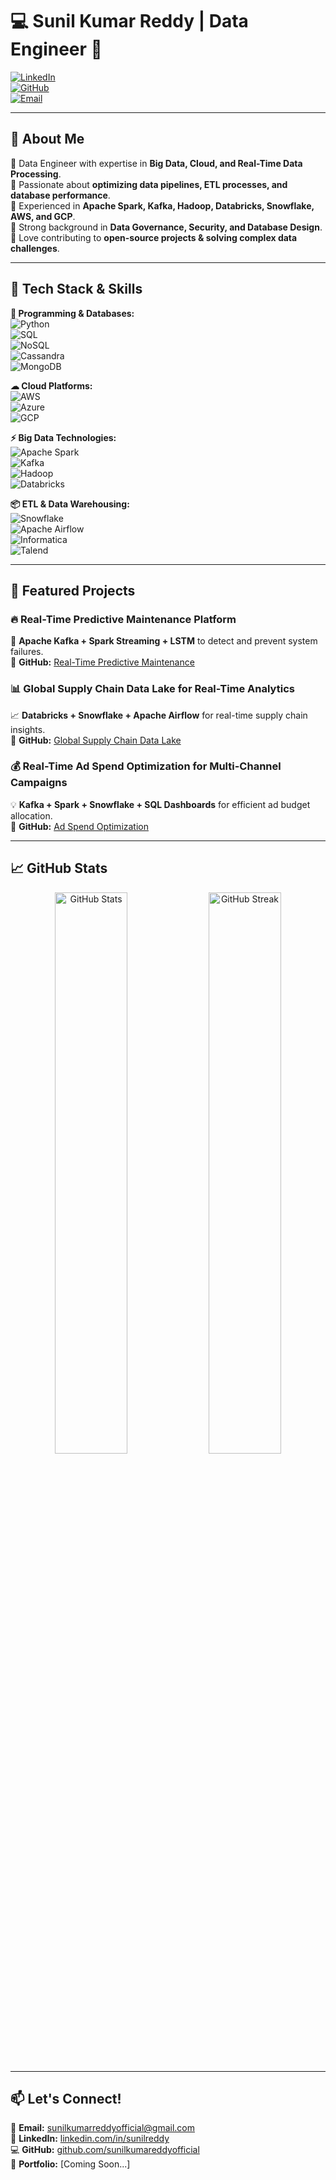 # 💻 Sunil Kumar Reddy | Data Engineer 🚀  

[![LinkedIn](https://img.shields.io/badge/LinkedIn-Connect-blue?style=flat&logo=linkedin)](https://www.linkedin.com/in/sunilreddy)  
[![GitHub](https://img.shields.io/badge/GitHub-Follow-black?style=flat&logo=github)](https://github.com/sunilkumareddyofficial)  
[![Email](https://img.shields.io/badge/Email-Contact-red?style=flat&logo=gmail)](mailto:sunilkumarreddyofficial@gmail.com)  

---

## **🚀 About Me**  
🔹 Data Engineer with expertise in **Big Data, Cloud, and Real-Time Data Processing**.  
🔹 Passionate about **optimizing data pipelines, ETL processes, and database performance**.  
🔹 Experienced in **Apache Spark, Kafka, Hadoop, Databricks, Snowflake, AWS, and GCP**.  
🔹 Strong background in **Data Governance, Security, and Database Design**.  
🔹 Love contributing to **open-source projects & solving complex data challenges**.  

---

## **🔧 Tech Stack & Skills**  

**🚀 Programming & Databases:**  
![Python](https://img.shields.io/badge/-Python-blue?style=flat&logo=python)  
![SQL](https://img.shields.io/badge/-SQL-orange?style=flat&logo=mysql)  
![NoSQL](https://img.shields.io/badge/-NoSQL-green?style=flat&logo=mongodb)  
![Cassandra](https://img.shields.io/badge/-Cassandra-lightblue?style=flat&logo=apache-cassandra)  
![MongoDB](https://img.shields.io/badge/-MongoDB-darkgreen?style=flat&logo=mongodb)  

**☁ Cloud Platforms:**  
![AWS](https://img.shields.io/badge/-AWS-orange?style=flat&logo=amazon-aws)  
![Azure](https://img.shields.io/badge/-Azure-blue?style=flat&logo=microsoft-azure)  
![GCP](https://img.shields.io/badge/-GCP-yellow?style=flat&logo=google-cloud)  

**⚡ Big Data Technologies:**  
![Apache Spark](https://img.shields.io/badge/-Apache%20Spark-red?style=flat&logo=apachespark)  
![Kafka](https://img.shields.io/badge/-Kafka-black?style=flat&logo=apachekafka)  
![Hadoop](https://img.shields.io/badge/-Hadoop-yellow?style=flat&logo=apachehadoop)  
![Databricks](https://img.shields.io/badge/-Databricks-red?style=flat&logo=databricks)  

**📦 ETL & Data Warehousing:**  
![Snowflake](https://img.shields.io/badge/-Snowflake-blue?style=flat&logo=snowflake)  
![Apache Airflow](https://img.shields.io/badge/-Apache%20Airflow-green?style=flat&logo=apache-airflow)  
![Informatica](https://img.shields.io/badge/-Informatica-orange?style=flat)  
![Talend](https://img.shields.io/badge/-Talend-blue?style=flat)  

---

## **📌 Featured Projects**  

### 🔥 **Real-Time Predictive Maintenance Platform**  
🚀 **Apache Kafka + Spark Streaming + LSTM** to detect and prevent system failures.  
🔗 **GitHub:** [Real-Time Predictive Maintenance](https://github.com/sunilkumareddyofficial/Real-Time-Predictive-Maintenance-Platform)  

### 📊 **Global Supply Chain Data Lake for Real-Time Analytics**  
📈 **Databricks + Snowflake + Apache Airflow** for real-time supply chain insights.  
🔗 **GitHub:** [Global Supply Chain Data Lake](https://github.com/sunilkumareddyofficial/Global-Supply-Chain-Data-Lake-for-Real-Time-Analytics)  

### 💰 **Real-Time Ad Spend Optimization for Multi-Channel Campaigns**  
💡 **Kafka + Spark + Snowflake + SQL Dashboards** for efficient ad budget allocation.  
🔗 **GitHub:** [Ad Spend Optimization](https://github.com/sunilkumareddyofficial/Real-Time-Ad-Spend-Optimization-for-Multi-Channel-Campaigns)  

---

## **📈 GitHub Stats**  

<p align="center">
  <img src="https://github-readme-stats.vercel.app/api?username=sunilkumareddyofficial&show_icons=true&theme=radical" alt="GitHub Stats" width="48%" />
  <img src="https://github-readme-streak-stats.herokuapp.com/?user=sunilkumareddyofficial&theme=dark" alt="GitHub Streak" width="48%" />
</p>

---

## **📫 Let's Connect!**  
📩 **Email:** [sunilkumarreddyofficial@gmail.com](mailto:sunilkumarreddyofficial@gmail.com)  
🔗 **LinkedIn:** [linkedin.com/in/sunilreddy](https://www.linkedin.com/in/sunilreddy)  
💻 **GitHub:** [github.com/sunilkumareddyofficial](https://github.com/sunilkumareddyofficial)  
🚀 **Portfolio:** [Coming Soon...]  

